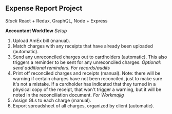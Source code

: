 ## Expense Report Project

*Stack*
React + Redux, GraphQL, Node + Express

**Accountant Workflow**
*Setup*
1. Upload AmEx bill (manual).
2. Match charges with any receipts that have already been uploaded (automatic).
3. Send any unreconciled charges out to cardholders (automatic). This also triggers a reminder to be sent for any unreconciled charges.
_Optional: send additional reminders._
*For records/audits*
4. Print off reconciled charges and receipts (manual). Note: there will be warning if certain charges have not been reconciled, just to make sure it's not a mistake. If a cardholder has indicated that they turned in a physical copy of the receipt, that won't trigger a warning, but it will be noted in the reconciliation document.
*For Workmajig*
5. Assign GLs to each charge (manual).
6. Export spreadsheet of all charges, organized by client (automatic).